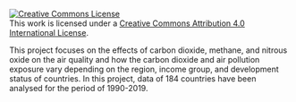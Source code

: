 <a rel="license" href="http://creativecommons.org/licenses/by/4.0/"><img alt="Creative Commons License" style="border-width:0" src="https://i.creativecommons.org/l/by/4.0/88x31.png" /></a><br />This work is licensed under a <a rel="license" href="http://creativecommons.org/licenses/by/4.0/">Creative Commons Attribution 4.0 International License</a>.

This project focuses on the effects of carbon dioxide, methane, and nitrous oxide on the air quality and how the carbon dioxide and air pollution exposure vary depending on the region, income group, and development status of countries. In this project, data of 184 countries have been analysed for the period of 1990-2019.
